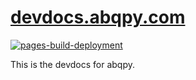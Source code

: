 # [devdocs.abqpy.com](https://devdocs.abqpy.com)

[![pages-build-deployment](https://github.com/haiiliin/devdocs.abqpy.com/actions/workflows/pages/pages-build-deployment/badge.svg)](https://github.com/haiiliin/devdocs.abqpy.com/actions/workflows/pages/pages-build-deployment)

This is the devdocs for abqpy.
